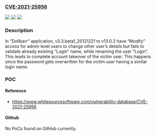 ### [CVE-2021-25956](https://cve.mitre.org/cgi-bin/cvename.cgi?name=CVE-2021-25956)
![](https://img.shields.io/static/v1?label=Product&message=dolibarr&color=blue)
![](https://img.shields.io/static/v1?label=Version&message=%3E%3D%203.3.beta1_20121221%20&color=brighgreen)
![](https://img.shields.io/static/v1?label=Vulnerability&message=CWE-284%20Improper%20Access%20Control&color=brighgreen)

### Description

In “Dolibarr” application, v3.3.beta1_20121221 to v13.0.2 have “Modify” access for admin level users to change other user’s details but fails to validate already existing “Login” name, while renaming the user “Login”. This leads to complete account takeover of the victim user. This happens since the password gets overwritten for the victim user having a similar login name.

### POC

#### Reference
- https://www.whitesourcesoftware.com/vulnerability-database/CVE-2021-25956

#### Github
No PoCs found on GitHub currently.

